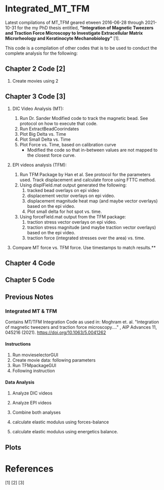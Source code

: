 # Integrated_MT_TFM
Latest compilations of MT_TFM geared etween 2016-06-28 through 2021-10-31 for the my PhD thesis entitled, **"Integration of Magnetic Tweezers and Traction Force Microscopy to Investigate Extracellular Matrix Microrheology and Keratinocyte Mechanobiology"** [1].

This code is a compilation of other codes that is to be used to conduct the complete analysis for the following:

## Chapter 2 Code [2]
1. Create movies using 
2


## Chapter 3 Code [3]
1. DIC Video Analysis (MT):
	1. Run Dr. Sander Modified code to track the magnetic bead. See protocol on how to execute that code.
	2. Run ExtractBeadCoorindates
	3. Plot Big Delta vs. Time
	4. Plot Small Delta vs. Time
	5. Plot Force vs. Time, based on calibration curve
		* Modified the code so that in-between values are not mapped to the closest force curve.

2. EPI videos analysis (TFM): 
	1. Run TFM Package by Han et al. See protocol for the parameters used. Track displacement and calculate force using FTTC method.
	2. Using displField.mat output generated the following:
		1. tracked bead overlays on epi video
		2. displacement vector overlays on epi video.
		3. displacement magnitude heat map (and maybe vector overlays) based on the epi video.
		4. Plot small delta for hot spot vs. time.
	3. Using forceField.mat output from the TFM package: 
		1. traction stress vector overlays on epi video.
		2. traction stress magnitude (and maybe traction vector overlays) based on the epi video.
		3. traction force (integrated stresses over the area) vs. time.

3. Compare MT force vs. TFM force. Use timestamps to match results.**

## Chapter 4 Code




## Chapter 5 Code

## Previous Notes
### Integrated MT & TFM
Contains MT/TFM Integration Code as used in: Moghram et. al. "Integration of magnetic tweezers and traction force microscopy...." , AIP Advances 11, 045216 (2021). https://doi.org/10.1063/5.0041262

#### Instructions
1. Run movieselectorGUI
2. Create movie data: following parameters
3. Run TFMpackageGUI
4. Following instruction


#### Data Analysis
1. Analyze DIC videos
2. Analyze EPI videos
3. Combine both analyses

4. calculate elastic modulus using forces-balance
5. calculate elastic modulus using energetics balance.

## Plots



# References
[1]
[2]
[3]

